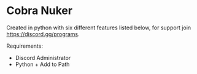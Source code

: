 # Cobra Nuker
Created in python with six different features listed below, for support join https://discord.gg/programs.

Requirements:
- Discord Administrator
- Python + Add to Path

